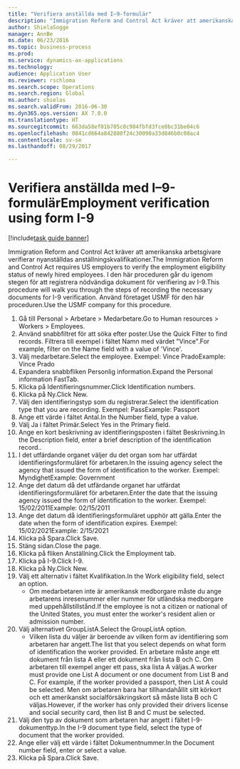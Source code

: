 ```yaml
--- 
title: "Verifiera anställda med I–9-formulär"
description: "Immigration Reform and Control Act kräver att amerikanska arbetsgivare verifierar nyanställdas anställningskvalifikationer."
author: ShielaSogge
manager: AnnBe
ms.date: 06/23/2016
ms.topic: business-process
ms.prod: 
ms.service: dynamics-ax-applications
ms.technology: 
audience: Application User
ms.reviewer: rschloma
ms.search.scope: Operations
ms.search.region: Global
ms.author: shielas
ms.search.validFrom: 2016-06-30
ms.dyn365.ops.version: AX 7.0.0
ms.translationtype: HT
ms.sourcegitcommit: 663da58ef01b705c0c984fbfd3fce8bc31be04c6
ms.openlocfilehash: 0841cd664a842880f24c30090a33d846b0c08ac4
ms.contentlocale: sv-se
ms.lasthandoff: 08/29/2017

---
```

# <a name="employment-verification-using-form-i-9"></a><span data-ttu-id="eb43d-103">Verifiera anställda med I–9-formulär</span><span class="sxs-lookup"><span data-stu-id="eb43d-103">Employment verification using form I-9</span></span>

[!include[task guide banner](../../../includes/task-guide-banner.md)]

<span data-ttu-id="eb43d-104">Immigration Reform and Control Act kräver att amerikanska arbetsgivare verifierar nyanställdas anställningskvalifikationer.</span><span class="sxs-lookup"><span data-stu-id="eb43d-104">The Immigration Reform and Control Act requires US employers to verify the employment eligibility status of newly hired employees.</span></span> <span data-ttu-id="eb43d-105">I den här proceduren går du igenom stegen för att registrera nödvändiga dokument för verifiering av I-9.</span><span class="sxs-lookup"><span data-stu-id="eb43d-105">This procedure will walk you through the steps of recording the necessary documents for I-9 verification.</span></span> <span data-ttu-id="eb43d-106">Använd företaget USMF för den här proceduren.</span><span class="sxs-lookup"><span data-stu-id="eb43d-106">Use the USMF company for this procedure.</span></span>

1. <span data-ttu-id="eb43d-107">Gå till Personal > Arbetare > Medarbetare.</span><span class="sxs-lookup"><span data-stu-id="eb43d-107">Go to Human resources > Workers > Employees.</span></span>
2. <span data-ttu-id="eb43d-108">Använd snabbfiltret för att söka efter poster.</span><span class="sxs-lookup"><span data-stu-id="eb43d-108">Use the Quick Filter to find records.</span></span> <span data-ttu-id="eb43d-109">Filtrera till exempel i fältet Namn med värdet "Vince".</span><span class="sxs-lookup"><span data-stu-id="eb43d-109">For example, filter on the Name field with a value of 'Vince'.</span></span>
3. <span data-ttu-id="eb43d-110">Välj medarbetare.</span><span class="sxs-lookup"><span data-stu-id="eb43d-110">Select the employee.</span></span> <span data-ttu-id="eb43d-111">Exempel: Vince Prado</span><span class="sxs-lookup"><span data-stu-id="eb43d-111">Example: Vince Prado</span></span>
4. <span data-ttu-id="eb43d-112">Expandera snabbfliken Personlig information.</span><span class="sxs-lookup"><span data-stu-id="eb43d-112">Expand the Personal information FastTab.</span></span>
5. <span data-ttu-id="eb43d-113">Klicka på Identifieringsnummer.</span><span class="sxs-lookup"><span data-stu-id="eb43d-113">Click Identification numbers.</span></span>
6. <span data-ttu-id="eb43d-114">Klicka på Ny.</span><span class="sxs-lookup"><span data-stu-id="eb43d-114">Click New.</span></span>
7. <span data-ttu-id="eb43d-115">Välj den identifieringstyp som du registrerar.</span><span class="sxs-lookup"><span data-stu-id="eb43d-115">Select the identification type that you are recording.</span></span> <span data-ttu-id="eb43d-116">Exempel: Pass</span><span class="sxs-lookup"><span data-stu-id="eb43d-116">Example: Passport</span></span>
8. <span data-ttu-id="eb43d-117">Ange ett värde i fältet Antal.</span><span class="sxs-lookup"><span data-stu-id="eb43d-117">In the Number field, type a value.</span></span>
9. <span data-ttu-id="eb43d-118">Välj Ja i fältet Primär.</span><span class="sxs-lookup"><span data-stu-id="eb43d-118">Select Yes in the Primary field.</span></span>
10. <span data-ttu-id="eb43d-119">Ange en kort beskrivning av identifieringsposten i fältet Beskrivning.</span><span class="sxs-lookup"><span data-stu-id="eb43d-119">In the Description field, enter a brief description of the identification record..</span></span>
11. <span data-ttu-id="eb43d-120">I det utfärdande organet väljer du det organ som har utfärdat identifieringsformuläret för arbetaren.</span><span class="sxs-lookup"><span data-stu-id="eb43d-120">In the issuing agency select the agency that issued the form of identification to the worker.</span></span> <span data-ttu-id="eb43d-121">Exempel: Myndighet</span><span class="sxs-lookup"><span data-stu-id="eb43d-121">Example: Government</span></span>
12. <span data-ttu-id="eb43d-122">Ange det datum då det utfärdande organet har utfärdat identifieringsformuläret för arbetaren.</span><span class="sxs-lookup"><span data-stu-id="eb43d-122">Enter the date that the issuing agency issued the form of identification to the worker.</span></span> <span data-ttu-id="eb43d-123">Exempel: 15/02/2011</span><span class="sxs-lookup"><span data-stu-id="eb43d-123">Example: 02/15/2011</span></span>
13. <span data-ttu-id="eb43d-124">Ange det datum då identifieringsformuläret upphör att gälla.</span><span class="sxs-lookup"><span data-stu-id="eb43d-124">Enter the date when the form of identification expires.</span></span> <span data-ttu-id="eb43d-125">Exempel: 15/02/2021</span><span class="sxs-lookup"><span data-stu-id="eb43d-125">Example: 2/15/2021</span></span>
14. <span data-ttu-id="eb43d-126">Klicka på Spara.</span><span class="sxs-lookup"><span data-stu-id="eb43d-126">Click Save.</span></span>
15. <span data-ttu-id="eb43d-127">Stäng sidan.</span><span class="sxs-lookup"><span data-stu-id="eb43d-127">Close the page.</span></span>
16. <span data-ttu-id="eb43d-128">Klicka på fliken Anställning.</span><span class="sxs-lookup"><span data-stu-id="eb43d-128">Click the Employment tab.</span></span>
17. <span data-ttu-id="eb43d-129">Klicka på I-9.</span><span class="sxs-lookup"><span data-stu-id="eb43d-129">Click I-9.</span></span>
18. <span data-ttu-id="eb43d-130">Klicka på Ny.</span><span class="sxs-lookup"><span data-stu-id="eb43d-130">Click New.</span></span>
19. <span data-ttu-id="eb43d-131">Välj ett alternativ i fältet Kvalifikation.</span><span class="sxs-lookup"><span data-stu-id="eb43d-131">In the Work eligibility field, select an option.</span></span>
    * <span data-ttu-id="eb43d-132">Om medarbetaren inte är amerikansk medborgare måste du ange arbetarens inresenummer eller nummer för utländska medborgare med uppehållstillstånd.</span><span class="sxs-lookup"><span data-stu-id="eb43d-132">If the employee is not a citizen or national of the United States, you must enter the worker's resident alien or admission number.</span></span>  
20. <span data-ttu-id="eb43d-133">Välj alternativet GroupListA.</span><span class="sxs-lookup"><span data-stu-id="eb43d-133">Select the GroupListA option.</span></span>
    * <span data-ttu-id="eb43d-134">Vilken lista du väljer är beroende av vilken form av identifiering som arbetaren har angett.</span><span class="sxs-lookup"><span data-stu-id="eb43d-134">The list that you select depends on what form of identification the worker provided.</span></span> <span data-ttu-id="eb43d-135">En arbetare måste ange ett dokument från lista A eller ett dokument från lista B och C. Om arbetaren till exempel anger ett pass, ska lista A väljas.</span><span class="sxs-lookup"><span data-stu-id="eb43d-135">A worker must provide one List A document or one document from List B and C. For example, if the worker provided a passport, then List A could be selected.</span></span> <span data-ttu-id="eb43d-136">Men om arbetaren bara har tillhandahållit sitt körkort och ett amerikanskt socialförsäkringskort så måste lista B och C väljas.</span><span class="sxs-lookup"><span data-stu-id="eb43d-136">However, if the worker has only provided their drivers license and social security card, then list B and C must be selected.</span></span>  
21. <span data-ttu-id="eb43d-137">Välj den typ av dokument som arbetaren har angett i fältet I-9-dokumenttyp.</span><span class="sxs-lookup"><span data-stu-id="eb43d-137">In the I-9 document type field, select the type of document that the worker provided.</span></span>
22. <span data-ttu-id="eb43d-138">Ange eller välj ett värde i fältet Dokumentnummer.</span><span class="sxs-lookup"><span data-stu-id="eb43d-138">In the Document number field, enter or select a value.</span></span>
23. <span data-ttu-id="eb43d-139">Klicka på Spara.</span><span class="sxs-lookup"><span data-stu-id="eb43d-139">Click Save.</span></span>


